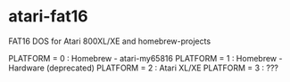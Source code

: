 # atari-fat16
FAT16 DOS for Atari 800XL/XE and homebrew-projects

PLATFORM = 0 : Homebrew - atari-my65816
PLATFORM = 1 : Homebrew - Hardware (deprecated)
PLATFORM = 2 : Atari XL/XE
PLATFORM = 3 : ???

